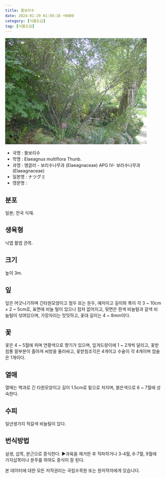 ```yaml
---
title: 뜰보리수
date: 2024-01-29 01:50:16 +0800
category: [식물도감]
tag: [식물도감]
---
```




![뜰보리수](/assets/img/fileUpload/plants/basic/Elaeagnaceae/Elaeagnus/11408/1_th2.JPG)
- 국명 : 뜰보리수
- 학명 : Elaeagnus multiflora Thunb.
- 과명 : 앵글러 - 보리수나무과 (Elaeagnaceae) APG Ⅳ- 보리수나무과 (Elaeagnaceae)
- 일본명 : ナツグミ
- 영문명 : 


## 분포
일본; 전국 식재.
## 생육형
낙엽 활엽 관목. 
## 크기
높이 3m. 
## 잎
잎은 어긋나기하며 긴타원모양이고 첨두 또는 둔두, 예저이고 길이와 폭이 각  3 ~ 10cm × 2 ~ 5cm로, 표면에 비늘 털이 있으나 점차 없어지고, 뒷면은 흰색 비늘털과 갈색 비늘털이 섞여있으며, 가장자리는 밋밋하고, 꽃대 길이는 4 ~ 8mm이다. 
## 꽃
꽃은 4 ~ 5월에 피며 연황색으로 향기가 있으며, 잎겨드랑이에 1 ~ 2개씩 달리고, 꽃받침통 밑부분이 좁아져 씨방을 둘러싸고, 꽃받침조각은 4개이고 수술이 각 4개이며 암술은 1개이다.

## 열매
열매는 핵과로 긴 타원모양이고 길이 1.5cm로 밑으로 처지며, 붉은색으로 6 ~ 7월에 성숙한다.
## 수피
일년생가지 적갈색 비늘털이 있다. 
## 번식방법
실생, 삽목, 분근으로 증식한다.
▶과육을 제거한 후 직파하거나 3-4월, 6-7월, 9월에 가지삽목이나 분주를 하여도 증식이 잘 된다.






본 데이터에 대한 모든 저작권리는 국립수목원 또는 원저작자에게 있습니다.
